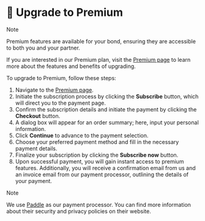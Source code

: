 # 🚀 Upgrade to Premium

> [!NOTE]
> Premium features are available for your bond, ensuring they are accessible to both you and your partner.

If you are interested in our Premium plan, visit the <a href="/app/premium" target="_blank">Premium page</a> to learn more about the features and benefits of upgrading.

To upgrade to Premium, follow these steps:

1. Navigate to the <a href="/app/premium" target="_blank">Premium page</a>.
2. Initiate the subscription process by clicking the **Subscribe** button, which will direct you to the payment page.
3. Confirm the subscription details and initiate the payment by clicking the **Checkout** button.
4. A dialog box will appear for an order summary; here, input your personal information.
5. Click **Continue** to advance to the payment selection.
6. Choose your preferred payment method and fill in the necessary payment details.
7. Finalize your subscription by clicking the **Subscribe now** button.
8. Upon successful payment, you will gain instant access to premium features. Additionally, you will receive a confirmation email from us and an invoice email from our payment processor, outlining the details of your payment.

> [!NOTE]
> We use [Paddle](https://paddle.com/) as our payment processor. You can find more information about their security and privacy policies on their website.
